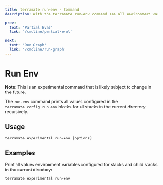 ```yaml
---
title: terramate run-env - Command
description: With the terramate run-env command see all environment variables configured for stacks.

prev:
  text: 'Partial Eval'
  link: '/cmdline/partial-eval'

next:
  text: 'Run Graph'
  link: '/cmdline/run-graph'
---
```


# Run Env

**Note:** This is an experimental command that is likely subject to change in the future.

The `run-env` command prints all values configured in the `terramate.config.run.env` blocks for all stacks in the current
directory recursively.

## Usage

`terramate experimental run-env [options]`

## Examples

Print all values environment variables configured for stacks and child stacks in the current directory:

```bash
terramate experimental run-env
```
